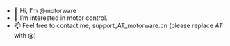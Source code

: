 - 👋 Hi, I’m @motorware
- 👀 I’m interested in motor control.
- 📫 Feel free to contact me, support_AT_motorware.cn (please replace _AT_ with @)

<!---
motorware/motorware is a ✨ special ✨ repository because its `README.md` (this file) appears on your GitHub profile.
You can click the Preview link to take a look at your changes.
--->
